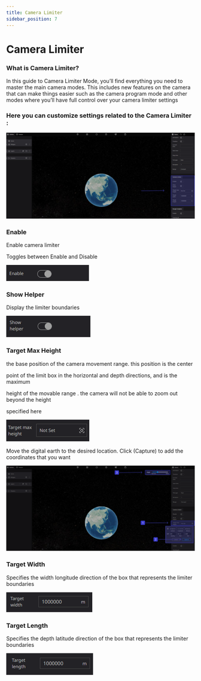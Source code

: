 ```yaml
---
title: Camera Limiter
sidebar_position: 7
---
```


# Camera Limiter

### What is Camera Limiter?

In this guide to Camera Limiter Mode, you’ll find everything you need to master the main camera modes. This includes new features on the camera that can make things easier such as the camera program mode and other modes where you’ll have full control over your camera limiter settings 

### Here you can customize settings related to the Camera Limiter :

![5 9.png](./img/5_9.png)

### Enable

Enable camera limiter

Toggles between Enable and Disable

![df.png](./img/df.png)

### Show Helper

Display the limiter boundaries

![dfhg.png](./img/dfhg.png)

### Target Max Height

the base position of the camera movement range. this position is the center

point of the limit box in the horizontal and depth directions, and is the maximum 

height of the movable range . the camera will not be able to zoom out beyond the height 

specified here

![a.png](./img/a.png)

Move the digital earth to the desired location. Click (Capture) to add the coordinates that you want

![sdf 1.png](./img/sdf_1.png)

### Target Width

Specifies the width longitude direction of the box that represents the limiter boundaries

![d.png](./img/d.png)

### Target Length

Specifies the depth latitude direction of the box that represents the limiter boundaries

![r.png](./img/r.png)